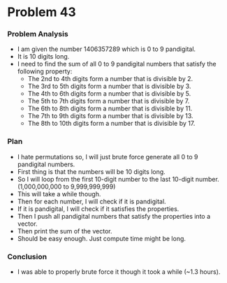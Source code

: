 # Problem 43
### Problem Analysis
- I am given the number 1406357289 which is 0 to 9 pandigital.
- It is 10 digits long.
- I need to find the sum of all 0 to 9 pandigital numbers that satisfy the following property:
  - The 2nd to 4th digits form a number that is divisible by 2.
  - The 3rd to 5th digits form a number that is divisible by 3.
  - The 4th to 6th digits form a number that is divisible by 5.
  - The 5th to 7th digits form a number that is divisible by 7.
  - The 6th to 8th digits form a number that is divisible by 11.
  - The 7th to 9th digits form a number that is divisible by 13.
  - The 8th to 10th digits form a number that is divisible by 17.

### Plan
- I hate permutations so, I will just brute force generate all 0 to 9 pandigital numbers.
- First thing is that the numbers will be 10 digits long.
- So I will loop from the first 10-digit number to the last 10-digit number. (1,000,000,000 to 9,999,999,999)
- This will take a while though.
- Then for each number, I will check if it is pandigital.
- If it is pandigital, I will check if it satisfies the properties.
- Then I push all pandigital numbers that satisfy the properties into a vector.
- Then print the sum of the vector.
- Should be easy enough. Just compute time might be long.

### Conclusion
- I was able to properly brute force it though it took a while (~1.3 hours).